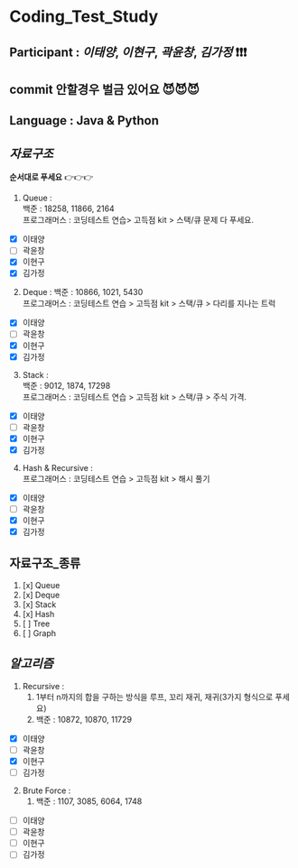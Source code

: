 # Coding_Test_Study

## **Participant** : *이태양*, *이현구*, *곽윤창*, *김가정* :exclamation::exclamation::exclamation:   
## **commit** 안할경우 벌금 있어요 :smiling_imp::smiling_imp::smiling_imp:
## **Language** : **Java** & **Python**

## _자료구조_
**순서대로 푸세요** 👉👉👉

1. Queue :     
   백준 : 18258, 11866, 2164   
   프로그래머스 : 코딩테스트 연습> 고득점 kit > 스택/큐 문제 다 푸세요.  
- [x] 이태양   
- [ ] 곽윤창  
- [x] 이현구
- [x] 김가정  

2. Deque :
   백준 : 10866, 1021, 5430       
   프로그래머스 : 코딩테스트 연습 > 고득점 kit > 스택/큐 > 다리를 지나는 트럭      
- [x] 이태양   
- [ ] 곽윤창  
- [x] 이현구
- [x] 김가정     

3. Stack :        
   백준 : 9012, 1874, 17298          
   프로그래머스 : 코딩테스트 연습 > 고득점 kit > 스택/큐 > 주식 가격.             
- [x] 이태양   
- [ ] 곽윤창  
- [x] 이현구
- [x] 김가정

4. Hash & Recursive :             
   프로그래머스 : 코딩테스트 연습 > 고득점 kit > 해시 풀기             
- [x] 이태양   
- [ ] 곽윤창  
- [x] 이현구
- [x] 김가정    

## __자료구조_종류__

1. [x] Queue
2. [x] Deque
3. [x] Stack
4. [x] Hash
5. [ ] Tree
6. [ ] Graph





## _알고리즘_

1. Recursive :    
    1. 1부터 n까지의 합을 구하는 방식을 루프, 꼬리 재귀, 재귀(3가지 형식으로 푸세요)    
    2. 백준 : 10872, 10870, 11729  

- [x] 이태양   
- [ ] 곽윤창  
- [x] 이현구  
- [ ] 김가정

2. Brute Force :
    1. 백준 : 1107, 3085, 6064, 1748        
      
- [ ] 이태양   
- [ ] 곽윤창  
- [ ] 이현구  
- [ ] 김가정

